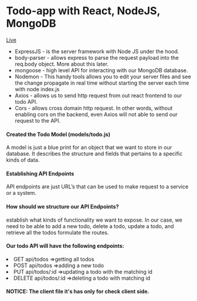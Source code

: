 # Todo-app with React, NodeJS, MongoDB

<a href="https://firatozz-todo-app2.herokuapp.com/" target="_blank">Live</a>

  - ExpressJS - is the server framework with Node JS under the hood.</h6>
  - body-parser - allows express to parse the request payload into the req.body object. More about this later.</h6>
  - mongoose - high level API for interacting with our MongoDB database.</h6>
  - Nodemon - This handy tools allows you to edit your server files and see the change propagate in real time without starting the server each time with node index.js</h6>
  - Axios - allows us to send http request from out react frontend to our todo API.
  - Cors - allows cross domain http request. In other words, without enabling cors on the backend, even Axios will not able to send our request to the API.


#### Created the Todo Model (models/todo.js)
A model is just a blue print for an object that we want to store in our database. It describes the structure and fields that pertains to a specific kinds of data.


#### Establishing API Endpoints
API endpoints are just URL’s that can be used to make request to a service or a system.

#### How should we structure our API Endpoints?
establish what kinds of functionality we want to expose. In our case, we need to be able to add a new todo, delete a todo, update a todo, and retrieve all the todos
formulate the routes. 

#### Our todo API will have the following endpoints:
<li>GET  api/todos =>getting all todos </li>
<li>POST  api/todos =>adding a new todo </li>
<li>PUT  api/todos/:id =>updating a todo with the matching id </li>
<li>DELETE  api/todos/:id =>deleting a todo with matching id </li>


#### NOTICE: The client file it's has only for check client side.

